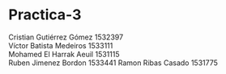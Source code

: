 # Practica-3
Cristian Gutiérrez Gómez 1532397   
Víctor Batista Medeiros 1533111  
Mohamed El Harrak Aeuil 1531115  
Ruben Jimenez Bordon 1533441 
Ramon Ribas Casado 1531775